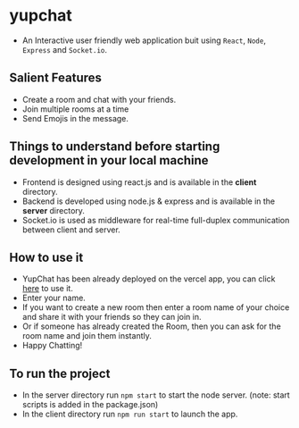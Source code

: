 # yupchat

+ An Interactive user friendly web application buit using `React`, `Node`, `Express` and `Socket.io`.

## Salient Features
+ Create a room and chat with your friends.
+ Join multiple rooms at a time
+ Send Emojis in the message.

## Things to understand before starting development in your local machine
+ Frontend is designed using react.js and is available in the **client** directory.
+ Backend is developed using node.js & express and is available in the **server** directory.
+ Socket.io is used as middleware for real-time full-duplex communication between client and server.

## How to use it
+ YupChat has been already deployed on the vercel app, you can click [here](http://yupchat.vercel.app) to use it.
+ Enter your name.
+ If you want to create a new room then enter a room name of your choice and share it with your friends so they can join in.
+ Or if someone has already created the Room, then you can ask for the room name and join them instantly.
+ Happy Chatting!
 
## To run the project
+ In the server directory run `npm start` to start the node server. (note: start scripts is added in the package.json)
+ In the client directory run `npm run start` to launch the app.


